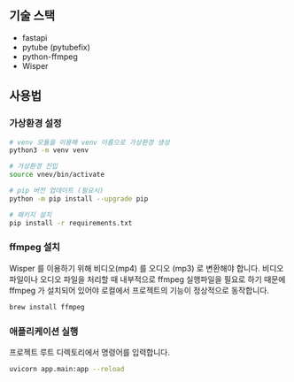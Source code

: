 ## 기술 스택

- fastapi
- pytube (pytubefix)
- python-ffmpeg
- Wisper

## 사용법

### 가상환경 설정

```bash
# venv 모듈을 이용해 venv 이름으로 가상환경 생성
python3 -m venv venv

# 가상환경 진입
source vnev/bin/activate

# pip 버전 업데이트 (필요시)
python -m pip install --upgrade pip

# 패키지 설치
pip install -r requirements.txt
```

### ffmpeg 설치

Wisper 를 이용하기 위해 비디오(mp4) 를 오디오 (mp3) 로 변환해야 합니다.
비디오 파일이나 오디오 파일을 처리할 때 내부적으로 ffmpeg 실행파일을 필요로 하기 때문에 ffmpeg 가 설치되어 있어야 로컬에서 프로젝트의 기능이 정상적으로 동작합니다.

```bash
brew install ffmpeg
```

### 애플리케이션 실행

프로젝트 루트 디렉토리에서 명령어를 입력합니다.

```bash
uvicorn app.main:app --reload
```
